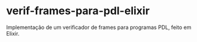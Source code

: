 # verif-frames-para-pdl-elixir
Implementação de um verificador de frames para programas PDL, feito em Elixir.
